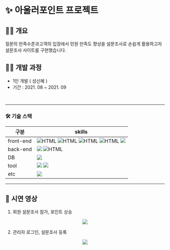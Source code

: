 # ✨ 아울러포인트 프로젝트 

## 💁‍♀️ 개요
질문의 만족수준과고객의 입장에서 민원 만족도 향상을 설문조사로 손쉽게 활용하고자 설문조사 사이트를 구현했습니다. 
<br>

## 👩‍💻 개발 과정
- 1인 개발 ( 성신혜 ) 
- 기간 : 2021. 08 ~ 2021. 09  

<br>


---
### **🛠 기술 스택**
| 구분 | skills 
| --- | --- |
| front-end | <img alt="HTML" src ="https://img.shields.io/badge/Html-E34F26.svg?&style=for-the-badge&logo=HTML5&logoColor=white"/> <img alt="HTML" src ="https://img.shields.io/badge/CSS3-FF9933.svg?&style=for-the-badge&logo=CSS3&logoColor=white"/> <img alt="HTML" src ="https://img.shields.io/badge/JavaScript-F7DF1E.svg?&style=for-the-badge&logo=JAVASCRIPT&logoColor=white"/> <img alt="HTML" src ="https://img.shields.io/badge/JQuery-0769AD.svg?&style=for-the-badge&logo=JQUERY&logoColor=white"/> <img src="https://img.shields.io/badge/bootstrap-7952B3?style=for-the-badge&logo=bootstrap&logoColor=white"> |
| back-end | <img src="https://img.shields.io/badge/java-007396?style=for-the-badge&logo=java&logoColor=white"> <img alt="HTML" src ="https://img.shields.io/badge/servlet-6DB33F.svg?&style=for-the-badge&logo=java&logoColor=white"/>|
| DB | <img src="https://img.shields.io/badge/mysql-4479A1?style=for-the-badge&logo=mysql&logoColor=white"> |
| tool |<img src="https://img.shields.io/badge/Eclipse -2C2255?style=for-the-badge&logo=Eclipse IDEA&logoColor=white"> <img src="https://img.shields.io/badge/DBeaver-007396?style=for-the-badge&logo=&logoColor=white"> |
| etc |<img src="https://img.shields.io/badge/EC2-FF9900?style=for-the-badge&logo=Amazon&logoColor=white"> |<img src="https://img.shields.io/badge/GitHub-181717?style=for-the-badge&logo=GitHub&logoColor=white">

---

## 🧷 시연 영상

1. 회원 설문조사 참가, 포인트 상승 
<p align="center">
  <img src="https://user-images.githubusercontent.com/107236098/193736732-42af8c69-9289-4d6f-81ba-06d467ea0ecc.gif"> </p>

2. 관리자 로그인, 설문조사 등록
<p align="center"><img src="https://user-images.githubusercontent.com/107236098/193736279-7a0b8151-5035-4fce-a69b-9aea9b29bb76.gif"> </p>

